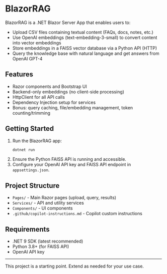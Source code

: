 # BlazorRAG

BlazorRAG is a .NET Blazor Server App that enables users to:
- Upload CSV files containing textual content (FAQs, docs, notes, etc.)
- Use OpenAI embeddings (text-embedding-3-small) to convert content into vector embeddings
- Store embeddings in a FAISS vector database via a Python API (HTTP)
- Query the knowledge base with natural language and get answers from OpenAI GPT-4

## Features
- Razor components and Bootstrap UI
- Backend-only embeddings (no client-side processing)
- HttpClient for all API calls
- Dependency Injection setup for services
- Bonus: query caching, file/embedding management, token counting/trimming

## Getting Started
1. Run the BlazorRAG app:
   ```powershell
   dotnet run
   ```
2. Ensure the Python FAISS API is running and accessible.
3. Configure your OpenAI API key and FAISS API endpoint in `appsettings.json`.

## Project Structure
- `Pages/` - Main Razor pages (upload, query, results)
- `Services/` - API and utility services
- `Components/` - UI components
- `.github/copilot-instructions.md` - Copilot custom instructions

## Requirements
- .NET 9 SDK (latest recommended)
- Python 3.8+ (for FAISS API)
- OpenAI API key

---
This project is a starting point. Extend as needed for your use case.

